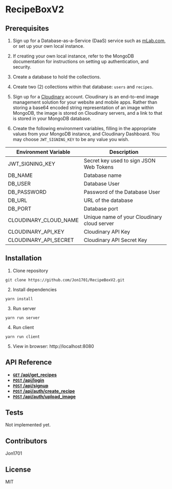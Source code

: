 # RecipeBoxV2

## Prerequisites

1. Sign up for a Database-as-a-Service (DaaS) service such as [mLab.com](https://www.mlab.com), or set up your own local instance.

2. If creating your own local instance, refer to the MongoDB documentation for instructions on setting up authentication, and security.

3. Create a database to hold the collections.

4. Create two (2) collections within that database: <code>users</code> and <code>recipes</code>.

5. Sign up for a [Cloudinary](https://www.cloudinary.com) account. Cloudinary is an end-to-end image management solution for your website and mobile apps. Rather than storing a base64 encoded string representation of an image within MongoDB, the image is stored on Cloudinary servers, and a link to that is stored in your MongoDB database.

6. Create the following environment variables, filling in the appropriate values from your MongoDB instance, and Cloudinary Dashboard. You may choose <code>JWT_SIGNING_KEY</code> to be any value you wish.

| Environment Variable  | Description                                 |
|-----------------------|---------------------------------------------|
| JWT_SIGNING_KEY       | Secret key used to sign JSON Web Tokens     |
| DB_NAME               | Database name                               |
| DB_USER               | Database User                               |
| DB_PASSWORD           | Password of the Database User               |
| DB_URL                | URL of the database                         |
| DB_PORT               | Database port                               |
| CLOUDINARY_CLOUD_NAME | Unique name of your Cloudinary cloud server |
| CLOUDINARY_API_KEY    | Cloudinary API Key                          |
| CLOUDINARY_API_SECRET | Cloudinary API Secret Key                   |

## Installation

1. Clone repository

  ```
  git clone https://github.com/Jon1701/RecipeBoxV2.git
  ```

2. Install dependencies

  ```
  yarn install
  ```

3. Run server

  ```
  yarn run server
  ```

4. Run client

  ```
  yarn run client
  ```

5. View in browser: http://localhost:8080

## API Reference

- **[<code>GET</code> /api/get_recipes](documentation/get_recipes.md)**
- **[<code>POST</code> /api/login](documentation/login.md)**
- **[<code>POST</code> /api/signup](documentation/signup.md)**
- **[<code>POST</code> /api/auth/create_recipe](documentation/create_recipe.md)**
- **[<code>POST</code> /api/auth/upload_image](documentation/upload_image.md)**

## Tests

Not implemented yet.

## Contributors

Jon1701

## License

MIT
